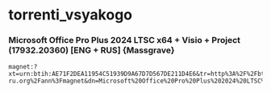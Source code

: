 # torrenti_vsyakogo

### Microsoft Office Pro Plus 2024 LTSC x64 + Visio + Project (17932.20360) [ENG + RUS] {Massgrave}
```
magnet:?xt=urn:btih:AE71F2DEA11954C51939D9A67D7D567DE211D4E6&tr=http%3A%2F%2Fbt3.t-ru.org%2Fann%3Fmagnet&dn=Microsoft%20Office%20Pro%20Plus%202024%20LTSC%20x64%20%2B%20Visio%20%2B%20Project%20(17932.20360)%20%5BENG%20%2B%20RUS%5D%20%7BMassgrave%7D
```
